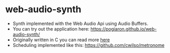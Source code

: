 # web-audio-synth
- Synth implemented with the Web Audio Api using Audio Buffers.
- You can try out the application here: https://pogiaron.github.io/web-audio-synth/
- Originally written in C you can read more [here](https://web.archive.org/web/20191227093235/https://infoc.eet.bme.hu/advent/?v=21)
- Scheduling implemented like this: https://github.com/cwilso/metronome 
